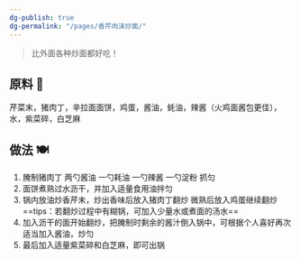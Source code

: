 ```yaml
---
dg-publish: true
dg-permalink: "/pages/香芹肉沫炒面/"
---
```


>比外面各种炒面都好吃！

## 原料 🍜

芹菜末，猪肉丁，辛拉面面饼，鸡蛋，酱油，蚝油，辣酱（火鸡面酱包更佳），水，紫菜碎，白芝麻

## 做法 🍽️

1. 腌制猪肉丁 两勺酱油 一勺耗油 一勺辣酱 一勺淀粉 抓匀
2. 面饼煮熟过水沥干，并加入适量食用油拌匀
3. 锅内放油炒香芹末，炒出香味后放入猪肉丁翻炒 微熟后放入鸡蛋继续翻炒 ==tips：若翻炒过程中有糊锅，可加入少量水或煮面的汤水==
4. 加入沥干的面开始翻炒，把腌制时剩余的酱汁倒入锅中，可根据个人喜好再次适当加入酱油，炒匀
5. 最后加入适量紫菜碎和白芝麻，即可出锅